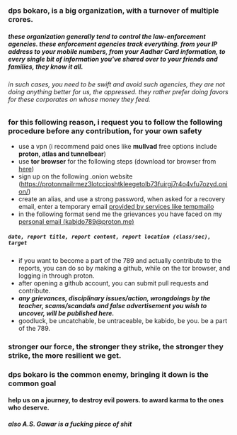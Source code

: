 ### dps bokaro, is a big organization, with a turnover of multiple crores.
##### these organization generally tend to control the law-enforcement agencies. these enforcement agencies track everything. from your IP address to your mobile numbers, from your Aadhar Card information, to every single bit of information you've shared over to your friends and families, they know it all.
###### in such cases, you need to be swift and avoid such agencies, they are not doing anything better for us, the oppressed. they rather prefer doing favors for these corporates on whose money they feed.

### for this following reason, i request you to follow the following procedure before any contribution, for your own safety
- use a vpn (i recommend paid ones like **mullvad** free options include **proton, atlas and tunnelbear**)
- use **tor browser** for the following steps (download tor browser from [here](https://www.torproject.org/download/))
- sign up on the following .onion website (https://protonmailrmez3lotccipshtkleegetolb73fuirgj7r4o4vfu7ozyd.onion/)
- create an alias, and use a strong password, when asked for a recovery email, enter a temporary email [provided by services like tempmailo](https://tempmailo.com/)
- in the following format send me the grievances you have faced on my [personal email (kabido789@proton.me)](kabido789@proton.me)
##### ``` date, report title, report content, report location (class/sec), target  ```
- if you want to become a part of the 789 and actually contribute to the reports, you can do so by making a github, while on the tor browser, and logging in through proton.
- after opening a github account, you can submit pull requests and contribute.
- ***any grievances, disciplinary issues/action, wrongdoings by the teacher, scams/scandals and false advertisement you wish to uncover, will be published here.***
- goodluck, be uncatchable, be untraceable, be kabido, be you. be a part of the 789.

### stronger our force, the stronger they strike, the stronger they strike, the more resilient we get.
### dps bokaro is the common enemy, bringing it down is the common goal
#### help us on a journey, to destroy evil powers. to award karma to the ones who deserve.
##### also A.S. Gawar is a fucking piece of shit
